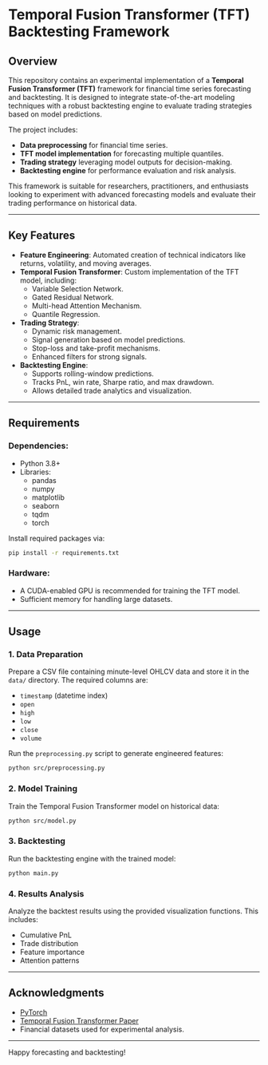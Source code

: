 # Temporal Fusion Transformer (TFT) Backtesting Framework

## Overview
This repository contains an experimental implementation of a **Temporal Fusion Transformer (TFT)** framework for financial time series forecasting and backtesting. It is designed to integrate state-of-the-art modeling techniques with a robust backtesting engine to evaluate trading strategies based on model predictions.

The project includes:
- **Data preprocessing** for financial time series.
- **TFT model implementation** for forecasting multiple quantiles.
- **Trading strategy** leveraging model outputs for decision-making.
- **Backtesting engine** for performance evaluation and risk analysis.

This framework is suitable for researchers, practitioners, and enthusiasts looking to experiment with advanced forecasting models and evaluate their trading performance on historical data.

---

## Key Features
- **Feature Engineering**: Automated creation of technical indicators like returns, volatility, and moving averages.
- **Temporal Fusion Transformer**: Custom implementation of the TFT model, including:
  - Variable Selection Network.
  - Gated Residual Network.
  - Multi-head Attention Mechanism.
  - Quantile Regression.
- **Trading Strategy**:
  - Dynamic risk management.
  - Signal generation based on model predictions.
  - Stop-loss and take-profit mechanisms.
  - Enhanced filters for strong signals.
- **Backtesting Engine**:
  - Supports rolling-window predictions.
  - Tracks PnL, win rate, Sharpe ratio, and max drawdown.
  - Allows detailed trade analytics and visualization.

---

## Requirements
### Dependencies:
- Python 3.8+
- Libraries:
  - pandas
  - numpy
  - matplotlib
  - seaborn
  - tqdm
  - torch

Install required packages via:
```bash
pip install -r requirements.txt
```

### Hardware:
- A CUDA-enabled GPU is recommended for training the TFT model.
- Sufficient memory for handling large datasets.

---


## Usage
### 1. Data Preparation
Prepare a CSV file containing minute-level OHLCV data and store it in the `data/` directory. The required columns are:
- `timestamp` (datetime index)
- `open`
- `high`
- `low`
- `close`
- `volume`

Run the `preprocessing.py` script to generate engineered features:
```bash
python src/preprocessing.py
```

### 2. Model Training
Train the Temporal Fusion Transformer model on historical data:
```bash
python src/model.py
```

### 3. Backtesting
Run the backtesting engine with the trained model:
```bash
python main.py
```

### 4. Results Analysis
Analyze the backtest results using the provided visualization functions. This includes:
- Cumulative PnL
- Trade distribution
- Feature importance
- Attention patterns

---



## Acknowledgments
- [PyTorch](https://pytorch.org/)
- [Temporal Fusion Transformer Paper](https://arxiv.org/abs/1912.09363)
- Financial datasets used for experimental analysis.

---

Happy forecasting and backtesting!

